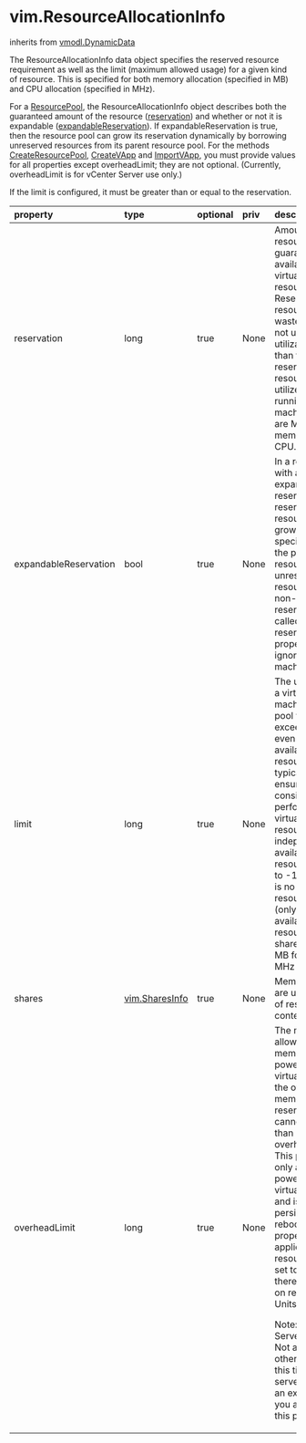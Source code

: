 vim.ResourceAllocationInfo
==========================
inherits from [vmodl.DynamicData](docs/vmodl.DynamicData.md)


The ResourceAllocationInfo data object specifies the reserved resource   requirement as well as the limit (maximum allowed usage) for a given   kind of resource. This is specified for both memory   allocation (specified in MB) and CPU allocation (specified in MHz).   <p>   For a <a href="vim.ResourcePool.md">ResourcePool</a>, the ResourceAllocationInfo object describes   both the guaranteed amount of the resource (<a href="vim.ResourceAllocationInfo.md#reservation">reservation</a>)   and whether or not it is expandable   (<a href="vim.ResourceAllocationInfo.md#expandableReservation">expandableReservation</a>).   If expandableReservation is true, then the resource pool can grow its reservation   dynamically by  borrowing unreserved resources from its parent resource pool.     For the methods <a href="vim.ResourcePool.md#createResourcePool">CreateResourcePool</a>,   <a href="vim.ResourcePool.md#createVApp">CreateVApp</a> and <a href="vim.ResourcePool.md#importVApp">ImportVApp</a>,   you must provide values for all properties except overheadLimit; they are not optional.   (Currently, overheadLimit is for vCenter Server use only.)   <p>   If the limit is configured, it must be greater than or equal to the    reservation.

| property | type | optional | priv | desc |
|:---------|:-----|:---------|:-----|:-----|
| reservation | long | true | None | Amount of resource that is guaranteed available to the virtual machine or    resource pool. Reserved resources are not wasted if they are not used. If    the utilization is less than the reservation, the resources can be utilized by    other running virtual machines. Units are MB for memory, MHz for CPU. |
| expandableReservation | bool | true | None | In a resource pool with an expandable reservation, the reservation on a resource    pool can grow beyond the specified value, if the parent resource pool has    unreserved resources.  A non-expandable reservation is called a fixed    reservation. This property is ignored for virtual machines. |
| limit | long | true | None | The utilization of a virtual machine/resource pool will not exceed this limit, even    if there are available resources. This is typically used to ensure a consistent    performance of virtual machines / resource pools independent of available resources.    If set to -1, then there is no fixed limit on resource usage (only bounded by available    resources and shares). Units are MB for memory, MHz for CPU. |
| shares | [vim.SharesInfo](vim.SharesInfo.md "vim.SharesInfo") | true | None | Memory shares are used in case of resource contention. |
| overheadLimit | long | true | None | The maximum allowed overhead memory. For a powered on virtual   machine, the overhead memory reservation cannot be larger than its   overheadLimit. This property is only applicable to powered on   virtual machines and is not persisted across reboots. This property   is not applicable for resource pools.  If set to -1, then there is   no limit on reservation. Units are MB.   <p>   Note: For vCenter Server use only. Not available for other clients         at this time.         The server will throw an exception if you attempt to set         this property. |


